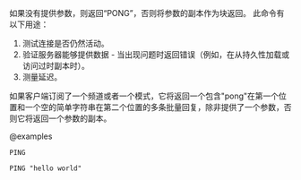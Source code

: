 如果没有提供参数，则返回“PONG”，否则将参数的副本作为块返回。
此命令有以下用途：
1. 测试连接是否仍然活动。
1. 验证服务器能够提供数据 - 当出现问题时返回错误（例如，在从持久性加载或访问过时副本时）。
1. 测量延迟。

如果客户端订阅了一个频道或者一个模式，它将返回一个包含"pong"在第一个位置和一个空的简单字符串在第二个位置的多条批量回复，除非提供了一个参数，否则它将返回一个参数的副本。

@examples

```cli
PING

PING "hello world"
```
